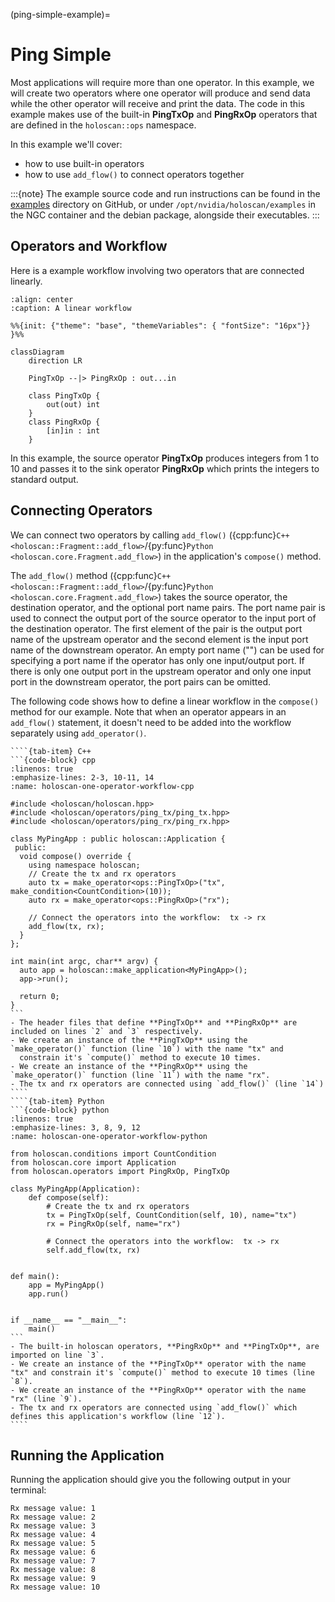 (ping-simple-example)=
# Ping Simple

Most applications will require more than one operator.  In this example, we will create two operators where one operator will produce and send data while the other operator will receive and print the data.  The code in this example makes use of the built-in **PingTxOp** and **PingRxOp** operators that are defined in the `holoscan::ops` namespace.

In this example we'll cover:

- how to use built-in operators
- how to use `add_flow()` to connect operators together

:::{note}
The example source code and run instructions can be found in the [examples](https://github.com/nvidia-holoscan/holoscan-sdk/blob/main/examples#holoscan-sdk-examples) directory on GitHub, or under `/opt/nvidia/holoscan/examples` in the NGC container and the debian package, alongside their executables.
:::

## Operators and Workflow

Here is a example workflow involving two operators that are connected linearly.

```{mermaid}
:align: center
:caption: A linear workflow

%%{init: {"theme": "base", "themeVariables": { "fontSize": "16px"}} }%%

classDiagram
    direction LR

    PingTxOp --|> PingRxOp : out...in

    class PingTxOp {
        out(out) int
    }
    class PingRxOp {
        [in]in : int
    }
```

In this example, the source operator **PingTxOp** produces integers from 1 to 10 and passes it to the sink operator **PingRxOp** which prints the integers to standard output.

## Connecting Operators

We can connect two operators by calling `add_flow()` ({cpp:func}`C++ <holoscan::Fragment::add_flow>`/{py:func}`Python <holoscan.core.Fragment.add_flow>`) in the application's `compose()` method.


The `add_flow()` method ({cpp:func}`C++ <holoscan::Fragment::add_flow>`/{py:func}`Python <holoscan.core.Fragment.add_flow>`) takes the source operator, the destination operator, and the optional port name pairs.
The port name pair is used to connect the output port of the source operator to the input port of the destination operator.
The first element of the pair is the output port name of the upstream operator and the second element is the input port name of the downstream operator.
An empty port name ("") can be used for specifying a port name if the operator has only one input/output port.
If there is only one output port in the upstream operator and only one input port in the downstream operator, the port pairs can be omitted.

The following code shows how to define a linear workflow in the `compose()` method for our example.  Note that when an operator appears
in an `add_flow()` statement, it doesn't need to be added into the workflow separately using `add_operator()`.

`````{tab-set}
````{tab-item} C++
```{code-block} cpp
:linenos: true
:emphasize-lines: 2-3, 10-11, 14
:name: holoscan-one-operator-workflow-cpp

#include <holoscan/holoscan.hpp>
#include <holoscan/operators/ping_tx/ping_tx.hpp>
#include <holoscan/operators/ping_rx/ping_rx.hpp>

class MyPingApp : public holoscan::Application {
 public:
  void compose() override {
    using namespace holoscan;
    // Create the tx and rx operators
    auto tx = make_operator<ops::PingTxOp>("tx", make_condition<CountCondition>(10));
    auto rx = make_operator<ops::PingRxOp>("rx");

    // Connect the operators into the workflow:  tx -> rx
    add_flow(tx, rx);
  }
};

int main(int argc, char** argv) {
  auto app = holoscan::make_application<MyPingApp>();
  app->run();

  return 0;
}
```
- The header files that define **PingTxOp** and **PingRxOp** are included on lines `2` and `3` respectively.
- We create an instance of the **PingTxOp** using the `make_operator()` function (line `10`) with the name "tx" and
  constrain it's `compute()` method to execute 10 times.
- We create an instance of the **PingRxOp** using the `make_operator()` function (line `11`) with the name "rx".
- The tx and rx operators are connected using `add_flow()` (line `14`)
````
````{tab-item} Python
```{code-block} python
:linenos: true
:emphasize-lines: 3, 8, 9, 12
:name: holoscan-one-operator-workflow-python

from holoscan.conditions import CountCondition
from holoscan.core import Application
from holoscan.operators import PingRxOp, PingTxOp

class MyPingApp(Application):
    def compose(self):
        # Create the tx and rx operators
        tx = PingTxOp(self, CountCondition(self, 10), name="tx")
        rx = PingRxOp(self, name="rx")

        # Connect the operators into the workflow:  tx -> rx
        self.add_flow(tx, rx)


def main():
    app = MyPingApp()
    app.run()


if __name__ == "__main__":
    main()
```
- The built-in holoscan operators, **PingRxOp** and **PingTxOp**, are imported on line `3`.
- We create an instance of the **PingTxOp** operator with the name "tx" and constrain it's `compute()` method to execute 10 times (line `8`).
- We create an instance of the **PingRxOp** operator with the name "rx" (line `9`).
- The tx and rx operators are connected using `add_flow()` which defines this application's workflow (line `12`).
````
`````

## Running the Application

Running the application should give you the following output in your terminal:

```
Rx message value: 1
Rx message value: 2
Rx message value: 3
Rx message value: 4
Rx message value: 5
Rx message value: 6
Rx message value: 7
Rx message value: 8
Rx message value: 9
Rx message value: 10
```
